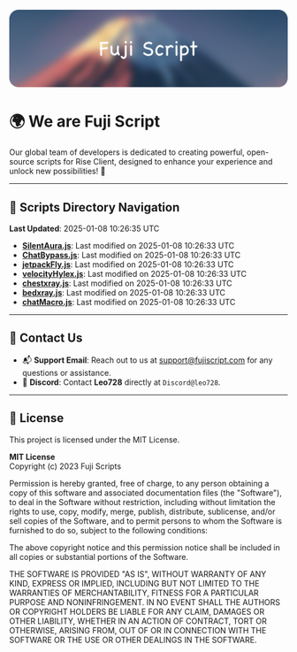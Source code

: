 ![Banner](.github/b.webp)

# 🌍 **We are Fuji Script**

Our global team of developers is dedicated to creating powerful, open-source scripts for Rise Client, designed to enhance your experience and unlock new possibilities! 🌟

---
<!-- SCRIPTS_NAVIGATION_START -->
## 📂 **Scripts Directory Navigation**

**Last Updated**: 2025-01-08 10:26:35 UTC

- **[SilentAura.js](scripts/SilentAura.js)**: Last modified on 2025-01-08 10:26:33 UTC
- **[ChatBypass.js](scripts/ChatBypass.js)**: Last modified on 2025-01-08 10:26:33 UTC
- **[jetpackFly.js](scripts/jetpackFly.js)**: Last modified on 2025-01-08 10:26:33 UTC
- **[velocityHylex.js](scripts/velocityHylex.js)**: Last modified on 2025-01-08 10:26:33 UTC
- **[chestxray.js](scripts/chestxray.js)**: Last modified on 2025-01-08 10:26:33 UTC
- **[bedxray.js](scripts/bedxray.js)**: Last modified on 2025-01-08 10:26:33 UTC
- **[chatMacro.js](scripts/chatMacro.js)**: Last modified on 2025-01-08 10:26:33 UTC

<!-- SCRIPTS_NAVIGATION_END -->

---

## 💬 **Contact Us**  
- 📬 **Support Email**: Reach out to us at [support@fujiscript.com](mailto:support@fujiscript.com) for any questions or assistance.  
- 💬 **Discord**: Contact **Leo728** directly at `Discord@leo728`.

---

## 📜 **License**

This project is licensed under the MIT License.  

**MIT License**  
Copyright (c) 2023 Fuji Scripts  

Permission is hereby granted, free of charge, to any person obtaining a copy of this software and associated documentation files (the "Software"), to deal in the Software without restriction, including without limitation the rights to use, copy, modify, merge, publish, distribute, sublicense, and/or sell copies of the Software, and to permit persons to whom the Software is furnished to do so, subject to the following conditions:  

The above copyright notice and this permission notice shall be included in all copies or substantial portions of the Software.  

THE SOFTWARE IS PROVIDED "AS IS", WITHOUT WARRANTY OF ANY KIND, EXPRESS OR IMPLIED, INCLUDING BUT NOT LIMITED TO THE WARRANTIES OF MERCHANTABILITY, FITNESS FOR A PARTICULAR PURPOSE AND NONINFRINGEMENT. IN NO EVENT SHALL THE AUTHORS OR COPYRIGHT HOLDERS BE LIABLE FOR ANY CLAIM, DAMAGES OR OTHER LIABILITY, WHETHER IN AN ACTION OF CONTRACT, TORT OR OTHERWISE, ARISING FROM, OUT OF OR IN CONNECTION WITH THE SOFTWARE OR THE USE OR OTHER DEALINGS IN THE SOFTWARE.  
